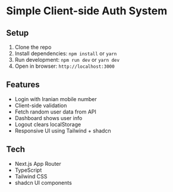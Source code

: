 # Simple Client-side Auth System

## Setup
1. Clone the repo
2. Install dependencies: `npm install` or `yarn`
3. Run development: `npm run dev` or `yarn dev`
4. Open in browser: `http://localhost:3000`

## Features
- Login with Iranian mobile number
- Client-side validation
- Fetch random user data from API
- Dashboard shows user info
- Logout clears localStorage
- Responsive UI using Tailwind + shadcn

## Tech
- Next.js App Router
- TypeScript
- Tailwind CSS
- shadcn UI components
